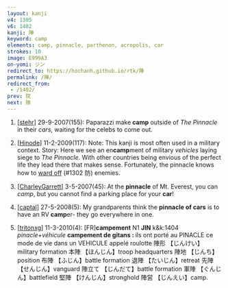 ```yaml
---
layout: kanji
v4: 1305
v6: 1402
kanji: 陣
keyword: camp
elements: camp, pinnacle, parthenon, acropolis, car
strokes: 10
image: E999A3
on-yomi: ジン
redirect_to: https://hochanh.github.io/rtk/陣
permalink: /陣/
redirect_from:
 - /1402/
prev: 院
next: 隊
---
```


1) [<a href="http://kanji.koohii.com/profile/stehr">stehr</a>] 29-9-2007(155): Paparazzi make<strong> camp</strong> outside of <em>The Pinnacle</em> in their <em>cars</em>, waiting for the celebs to come out.

2) [<a href="http://kanji.koohii.com/profile/Hinode">Hinode</a>] 11-2-2009(117): Note: This kanji is most often used in a military context. Story: Here we see an en<strong>camp</strong>ment of military <em>vehicles</em> laying siege to <em>The Pinnacle</em>. With other countries being envious of the perfect life they lead there that makes sense. Fortunately, the pinnacle knows how to <a href="../v4/1302.html">ward off</a> (#1302 防) enemies.

3) [<a href="http://kanji.koohii.com/profile/CharleyGarrett">CharleyGarrett</a>] 3-5-2007(45): At the <strong>pinnacle</strong> of Mt. Everest, you can <em>camp</em>, but you cannot find a parking place for your <strong>car</strong>!

4) [<a href="http://kanji.koohii.com/profile/captal">captal</a>] 27-5-2008(5): My grandparents think the <strong>pinnacle of cars</strong> is to have an RV<strong> camp</strong>er- they go everywhere in one.

5) [<a href="http://kanji.koohii.com/profile/tritonxg">tritonxg</a>] 11-3-2010(4): [FR]<strong>campement</strong> N1 <strong>JIN</strong> k&amp;k:1404<em> pinacle+véhicule</em> <strong>campement de gitans : </strong> ils ont porté au PINACLE ce mode de vie dans un VEHICULE appelé roulotte 陣形 【じんけい】military formation 本陣 【ほんじん】troop headquarters 陣地 【じんち】position 布陣 【ふじん】battle formation 退陣 【たいじん】retreat 先陣 【せんじん】vanguard 陣立て 【じんだて】battle formation 軍陣 【ぐんじん】battlefield 堅陣 【けんじん】stronghold 陣営 【じんえい】camp.

